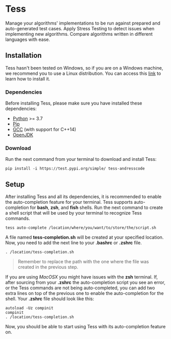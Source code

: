 # Tess

Manage your algorithms' implementations to be run against prepared and 
auto-generated test cases. Apply Stress Testing to detect issues when 
implementing new algorithms. Compare algorithms written in different languages 
with ease.

## Installation
Tess hasn't been tested on Windows, so if you are on a Windows machine, we 
recommend you to use a Linux distribution. You can access this 
[link](https://docs.microsoft.com/en-us/windows/wsl/install-win10) 
to learn how to install it.

### Dependencies
Before installing Tess, please make sure you have installed these dependencies:

* [Python](https://www.python.org/downloads/) >= 3.7 
* [Pip](https://pip.pypa.io/en/stable/installing/)
* [GCC](https://gcc.gnu.org/install/) (with support for C++14)
* [OpenJDK](https://openjdk.java.net/install/)

### Download
Run the next command from your terminal to download and install Tess:

    pip install -i https://test.pypi.org/simple/ tess-andresscode
    
## Setup
After installing Tess and all its dependencies, it is recommended to enable
the auto-completion feature for your terminal. Tess supports auto-completion
for **bash**, **zsh**, and **fish** shells. Run the next command to create
a shell script that will be used by your terminal to recognize Tess commands.

    tess auto-complete /location/where/you/want/to/store/the/script.sh

A file named **tess-completion.sh** will be created at your specified location.
Now, you need to add the next line to your **.bashrc** or **.zshrc** file.

    . /location/tess-completion.sh
    
>Remember to replace the path with the one where the file was created in the
>previous step.

If you are using _MacOSX_ you might have issues with the **zsh** terminal. If,
after sourcing from your **.zshrc** the auto-completion script you see an error,
or the Tess commands are not being auto-completed, you can add two extra lines
on top of the previous one to enable the auto-completion for the shell. Your
**.zshrc** file should look like this:

    autoload -Uz compinit
    compinit
    . /location/tess-completion.sh

Now, you should be able to start using Tess with its auto-completion feature on.